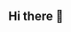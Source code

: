## Hi there 👋

<!--
**HotteBalaji/HotteBalaji** is a ✨ _special_ ✨ repository because its `README.md` (this file) appears on your GitHub profile.

Here are some ideas to get you started:


- 🌱 I’m currently learning React and Nodejs
- 👯 I’m looking to collaborate on ...
- 🤔 I’m looking for help with ...
- 💬 Ask me about ...
- 📫 How to reach me: balajihotte@gmail.com
- 😄 Pronouns: ...
- ⚡ Fun fact: ...
-->
